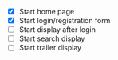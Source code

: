 - [x] Start home page
- [x] Start login/registration form
- [ ] Start display after login
- [ ] Start search display
- [ ] Start trailer display
